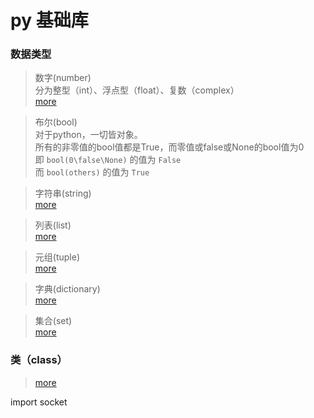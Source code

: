 # py 基础库

###  数据类型
> 数字(number)  
> 分为整型（int）、浮点型（float）、复数（complex）  
> [more](https://blog.csdn.net/m0_59235945/article/details/129674868?ops_request_misc=&request_id=&biz_id=102&utm_term=python%E7%9A%84%E6%95%B0%E5%AD%97%E7%94%A8%E6%B3%95&utm_medium=distribute.pc_search_result.none-task-blog-2~all~sobaiduweb~default-0-129674868.142^v100^pc_search_result_base4&spm=1018.2226.3001.4187)

> 布尔(bool)  
> 对于python，一切皆对象。  
> 所有的非零值的bool值都是True，而零值或false或None的bool值为0  
> 即 `bool(0\false\None)` 的值为 `False`  
> 而 `bool(others)` 的值为 `True`

> 字符串(string)  
> [more](https://blog.csdn.net/qdPython/article/details/124063345?ops_request_misc=%257B%2522request%255Fid%2522%253A%2522172350763216800207047458%2522%252C%2522scm%2522%253A%252220140713.130102334..%2522%257D&request_id=172350763216800207047458&biz_id=0&utm_medium=distribute.pc_search_result.none-task-blog-2~all~top_positive~default-2-124063345-null-null.142^v100^pc_search_result_base4&utm_term=python%E5%AD%97%E7%AC%A6%E4%B8%B2%E6%93%8D%E4%BD%9C&spm=1018.2226.3001.4187)

> 列表(list)  
> [more](https://blog.csdn.net/f066314/article/details/126944263?ops_request_misc=%257B%2522request%255Fid%2522%253A%2522172350789316800184135622%2522%252C%2522scm%2522%253A%252220140713.130102334..%2522%257D&request_id=172350789316800184135622&biz_id=0&utm_medium=distribute.pc_search_result.none-task-blog-2~all~top_positive~default-2-126944263-null-null.142^v100^pc_search_result_base4&utm_term=python%E5%88%97%E8%A1%A8%E6%93%8D%E4%BD%9C&spm=1018.2226.3001.4187)

> 元组(tuple)  
> [more](https://blog.csdn.net/weixin_50907960/article/details/136246696?ops_request_misc=&request_id=&biz_id=102&utm_term=python%E5%85%83%E7%BB%84%E6%93%8D%E4%BD%9C&utm_medium=distribute.pc_search_result.none-task-blog-2~all~sobaiduweb~default-3-136246696.142^v100^pc_search_result_base4&spm=1018.2226.3001.4187)

> 字典(dictionary)  
> [more](https://blog.csdn.net/zy1992As/article/details/125087776?ops_request_misc=%257B%2522request%255Fid%2522%253A%2522172350859316800178573448%2522%252C%2522scm%2522%253A%252220140713.130102334..%2522%257D&request_id=172350859316800178573448&biz_id=0&utm_medium=distribute.pc_search_result.none-task-blog-2~all~top_positive~default-2-125087776-null-null.142^v100^pc_search_result_base4&utm_term=python%E5%AD%97%E5%85%B8%E6%93%8D%E4%BD%9C&spm=1018.2226.3001.4187)

> 集合(set)  
> [more](https://blog.csdn.net/m0_67388084/article/details/127704114?ops_request_misc=%257B%2522request%255Fid%2522%253A%2522172350893216800227445999%2522%252C%2522scm%2522%253A%252220140713.130102334..%2522%257D&request_id=172350893216800227445999&biz_id=0&utm_medium=distribute.pc_search_result.none-task-blog-2~all~top_positive~default-2-127704114-null-null.142^v100^pc_search_result_base4&utm_term=python%E9%9B%86%E5%90%88%E6%93%8D%E4%BD%9C&spm=1018.2226.3001.4187)

### 类（class） 
> [more](https://blog.csdn.net/weixin_63318044/article/details/128503479?ops_request_misc=&request_id=&biz_id=102&utm_term=python%E4%B8%AD%E7%B1%BB%E7%9A%84%E5%AE%9A%E4%B9%89%E4%B8%8E%E4%BD%BF%E7%94%A8&utm_medium=distribute.pc_search_result.none-task-blog-2~all~sobaiduweb~default-3-128503479.142^v100^pc_search_result_base4&spm=1018.2226.3001.4187)





import socket
